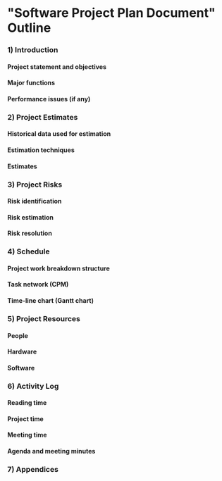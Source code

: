 # "Software Project Plan Document" Outline 

### 1) Introduction

  #### Project statement and objectives
  
  #### Major functions
  
  ####  Performance issues (if any)

### 2) Project Estimates

  #### Historical data used for estimation
  
  #### Estimation techniques
  
  #### Estimates

### 3) Project Risks

  #### Risk identification
  
  #### Risk estimation
  
  #### Risk resolution

### 4) Schedule

  #### Project work breakdown structure
  
  #### Task network (CPM)
  
  #### Time-line chart (Gantt chart)

### 5) Project Resources

  #### People
  
  #### Hardware
  
  #### Software

### 6) Activity Log

  #### Reading time
  
  #### Project time
  
  #### Meeting time
  
  #### Agenda and meeting minutes

### 7) Appendices
